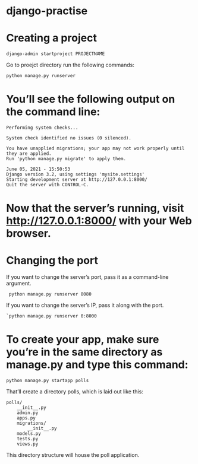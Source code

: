 # django-practise

# Creating a project 
  
    django-admin startproject PROJECTNAME

Go to proejct directory run the following commands:
    
    python manage.py runserver
  
# You’ll see the following output on the command line:

    Performing system checks...

    System check identified no issues (0 silenced).

    You have unapplied migrations; your app may not work properly until they are applied.
    Run 'python manage.py migrate' to apply them.

    June 05, 2021 - 15:50:53
    Django version 3.2, using settings 'mysite.settings'
    Starting development server at http://127.0.0.1:8000/
    Quit the server with CONTROL-C.
    
  
# Now that the server’s running, visit http://127.0.0.1:8000/ with your Web browser. 

# Changing the port 
  If you want to change the server’s port, pass it as a command-line argument.
  
     python manage.py runserver 8080 
 
  If you want to change the server’s IP, pass it along with the port. 
  
    `python manage.py runserver 0:8000
    
# To create your app, make sure you’re in the same directory as manage.py and type this command:

    python manage.py startapp polls
    
    
That’ll create a directory polls, which is laid out like this:

    polls/
        __init__.py
        admin.py
        apps.py
        migrations/
            __init__.py
        models.py
        tests.py
        views.py
    
This directory structure will house the poll application.
    
    
    
    
    
    
    
    
    
    
    
    
    
    
    
    
    
    
    
